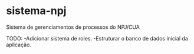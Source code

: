 # sistema-npj
Sistema de gerenciamentos de processos do NPJ/CUA

TODO:
-Adicionar sistema de roles.
-Estruturar o banco de dados inicial da aplicação.